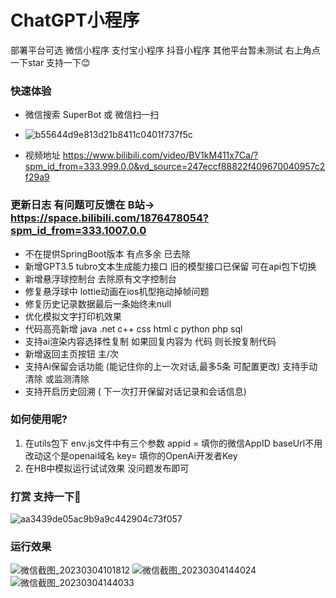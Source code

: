 # ChatGPT小程序

部署平台可选 微信小程序 支付宝小程序 抖音小程序 其他平台暂未测试
右上角点一下star 支持一下😊

### 快速体验
* 微信搜索 SuperBot 或 微信扫一扫
* ![b55644d9e813d21b8411c0401f737f5c](https://user-images.githubusercontent.com/87460202/222879382-b80c419b-ddab-4f88-9bf5-e5f38c028a32.jpg)

* 视频地址 https://www.bilibili.com/video/BV1kM411x7Ca/?spm_id_from=333.999.0.0&vd_source=247eccf88822f409670040957c2f29a9

### 更新日志 有问题可反馈在 B站-> https://space.bilibili.com/1876478054?spm_id_from=333.1007.0.0
* 不在提供SpringBoot版本 有点多余 已去除
* 新增GPT3.5 tubro文本生成能力接口 旧的模型接口已保留 可在api包下切换
* 新增悬浮球控制台 去除原有文字控制台
* 修复悬浮球中 lottie动画在ios机型拖动掉帧问题
* 修复历史记录数据最后一条始终未null
* 优化模拟文字打印机效果
* 代码高亮新增 java .net c++ css html c python php sql 
* 支持ai渲染内容选择性复制 如果回复内容为 代码 则长按复制代码
* 新增返回主页按钮 主/次
* 支持Ai保留会话功能 (能记住你的上一次对话,最多5条 可配置更改) 支持手动清除 或监测清除
* 支持开启历史回溯 ( 下一次打开保留对话记录和会话信息)


### 如何使用呢?
1. 在utils包下 env.js文件中有三个参数 appid = 填你的微信AppID baseUrl不用改动这个是openai域名 key= 填你的OpenAi开发者Key
2. 在HB中模拟运行试试效果 没问题发布即可

### 打赏 支持一下🤠
![aa3439de05ac9b9a9c442904c73f057](https://user-images.githubusercontent.com/87460202/222879844-6f8f35ab-4310-48ff-9461-599ee6edbe98.jpg)

### 运行效果 
![微信截图_20230304101812](https://user-images.githubusercontent.com/87460202/222880426-f4807bce-c073-49a9-a29a-e37a50b64bb4.png)
![微信截图_20230304144024](https://user-images.githubusercontent.com/87460202/222880430-2a78232e-2560-4d8f-ad7a-e798009e47d1.png)
![微信截图_20230304144033](https://user-images.githubusercontent.com/87460202/222880436-eba3f9b9-18c1-4756-af98-6fd80d413a5f.png)
